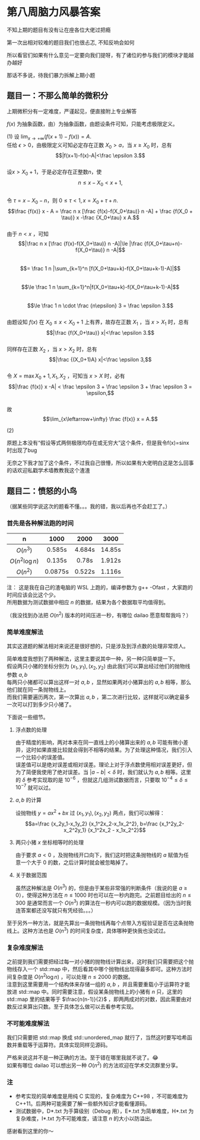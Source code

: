 # 第八周脑力风暴答案

不知上期的题目有没有让在座各位大佬过把瘾

第一次出相对较难的题目我们也很忐忑,
不知反响会如何

所以看官们如果有什么意见一定要向我们提呀，有了诸位的参与我们的模块才能越办越好

那话不多说，待我们暴力拆解上期小题


## 题目一：不那么简单的微积分

上期微积分有一定难度，严谨起见，便直接附上专业解答

$f(x)$ 为抽象函数，由）为抽象函数，由题设条件可知，只能考虑极限定义。

(1) 设 
$\lim_{x\rightarrow+\infty} (f(x+1)-f(x)) = A.$  
任给 $\epsilon>0$，由极限定义可知必定存在正数 $X_0>a$，当 $x\ge X_0$ 时，总有
$$|f(x+1)-f(x)-A|<\frac \epsilon 3.$$  
设$x>X_0+1$，于是必定存在正整数$n$，使
$$n \le x-X_0 < x+1,$$  
令 $\tau = x-X_0-n$，则 $0\le\tau < 1,x=X_0+\tau+n.$  
$$\frac {f(x)} x - A = \frac n x [\frac {f(x)-f(X_0+\tau)} n -A] + \frac {f(X_0 + \tau)} x -\frac {X_0+\tau} x A.$$  
由于 $n<x$ ，可知
$$|\frac n x [\frac {f(x)-f(X_0+\tau)} n -A]|\le |\frac {f(X_0+\tau+n)-f(X_0+\tau)} n -A|$$  
$$= \frac 1 n |\sum_{k=1}^n [f(X_0+\tau+k)-f(X_0+\tau+k-1)-A]|$$  
$$\le \frac 1 n \sum_{k=1}^n|f(X_0+\tau+k)-f(X_0+\tau+k-1)-A|$$  
$$\le \frac 1 n \cdot \frac {n\epsilon} 3 = \frac \epsilon 3.$$  
由题设知 $f(x)$ 在 $X_0\le x < X_0 +1$ 上有界，故存在正数 $X_1$ ，当 $x>X_1$ 时，总有
$$|\frac {f(X_0+\tau)} x|<\frac \epsilon 3.$$  
同样存在正数 $X_2$ ，当 $x>X_2$ 时，总有
$$|\frac {(X_0+1)A} x|<\frac \epsilon 3,$$  
令 $X=\max{X_0+1,X_1,X_2}$ ，可知当 $x>X$ 时，必有
$$|\frac {f(x)} x -A| < \frac \epsilon 3 + \frac \epsilon 3 + \frac \epsilon 3 = \epsilon,$$  
故
$$\lim_{x\leftarrow+\infty} \frac {f(x)} x = A.$$

(2) 

原题上本没有“假设等式两侧极限均存在或无穷大”这个条件，但是我令f(x)=sin⁡x时出现了bug

无奈之下我才加了这个条件，不过我自己很懵，所以如果有大佬明白这是怎么回事的话欢迎私戳学术墙教教我这个渣渣

## 题目二：愤怒的小鸟

（据某些同学说这次的题看不懂。。。我的错，我以后再也不会赶工了。）

### 首先是各种解法跑的时间

|       n        |  1000   |  2000  |  3000  |
| :------------: | :-----: | :----: | :----: |
|    $O(n^3)$    | 0.585s  | 4.684s | 14.85s |
| $O(n^2\log n)$ | 0.135s  | 0.78s  | 1.912s |
|    $O(n^2)$    | 0.0875s | 0.522s | 1.116s |

注：
这是我在自己的渣电脑的 WSL 上跑的，编译参数为 g++ -Ofast ，大家跑的时间应该会比这个少。  
所用数据为测试数据中相应 $n$ 的数据，结果为各个数据取平均值得到。

（我没找到办法把 $O(n^2)$ 版本的时间压进一秒，有哪位 dailao 愿意帮帮我吗？）

### 简单难度解法

其实这道题的解法相对来说还是很好想的，只是涉及到浮点数的处理非常烦人。

简单难度我想到了两种解法，这里主要说其中一种，另一种只简单提一下。  
假设两只小猪的坐标分别为 $(x_1, y_1), (x_2, y_2)$ 由此我们可以算出经过他们的抛物线参数 $a, b$  
每两只小猪都可以算出这样一对 $a, b$ ，显然如果两对小猪算出的 $a, b$ 相等，那么他们就在同一条抛物线上。  
而我们需要遍历两次，第一次算出 $a, b$ ，第二次进行比较，这样就可以确定最多一次可以打到多少只小猪了。

下面说一些细节。  

1. 浮点数的处理

    由于精度的影响，两对本来在同一直线上的小猪算出来的 $a, b$ 可能有微小差异，这时如果直接比较就会得到不相等的结果。为了处理这种情况，我们引入一个比较小的误差值。  
    误差值可以是绝对误差或相对误差。理论上对于浮点数使用相对误差更好，但为了简便我使用了绝对误差。当 $|a-b|<\delta$ 时，我们就认为 $a, b$ 相等。这里的 $\delta$ 参考实现取的是 $10^{-6}$ ，但就这几组测试数据而言，只要取 $10^{-4}\le\delta\le10^{-7}$ 就可以过。

2. $a, b$ 的计算

    设抛物线 $y=ax^2+bx$ 过 $(x_1, y_1), (x_2, y_2)$ 两点，我们可以解得：
    $$a=\frac {x_2y_1-x_1y_2} {x_1^2x_2-x_1x_2^2}, b=\frac {x_1^2y_2-x_2^2y_1} {x_1^2x_2 - x_1x_2^2}$$

3. 两只小猪 $x$ 坐标相等时的处理

    由于要求 $a<0$ ，及抛物线开口向下，我们这时把这条抛物线的 $a$ 赋值为任意一个大于 $0$ 的数，之后计算时就会被忽略掉了。

4. 关于数据范围

    虽然这种解法是 $O(n^3)$ 的，但是由于某些非常强的判断条件（我说的是 $a\ge0$），使得这种方法在 $n\le1000$ 时也可以在一秒内跑完。之前题目给出的 $n\le300$ 是通常而言一个 $O(n^3)$ 的算法在一秒内可以跑的数据规模。（因为当时我连答案都还没写就只有凭经验。。。）

至于另外一种方法，就是先算出一条抛物线再每个点带入方程验证是否在这条抛物线上。这种方法也是 $O(n^3)$ 的时间复杂度，具体哪种更快我也没试过。

### 复杂难度解法

之前提到我们需要把经过每一对小猪的抛物线计算出来，这时我们只需要把这个抛物线存入一个 std::map 中，然后看其中哪个抛物线出现得最多即可。这种方法时间复杂度是 $O(n^2\log n)$ ，可以处理 $n\le 2000$ 的数据。  
注意到这里需要用一个结构体来存储一组的 $a, b$ ，并且需要重载小于运算符才能放进 std::map 中。同时需要注意，假设某条抛物线上的小猪有 $n$ 只，这里的 std::map 里的结果等于 $\frac{n(n-1)}{2}$ ，即两两成对的对数，因此需要由对数反过来算出只数。至于具体怎么做可以去看参考实现。

### 不可能难度解法

我们只需要把 std::map 换成 std::unordered_map 就行了，当然这时要写哈希函数并重载等于运算符。具体实现同样见源码。

严格来说这并不是一种正确的方法。至于错在哪里我就不说了。😂  
如果有哪位 dailao 可以想出另一种 $O(n^2)$ 的方法欢迎在学术交流群里分享。

### 注

- 参考实现的简单难度是用纯 C 实现的，复杂难度为 C++98 ，不可能难度为 C++11。后两种可能需要了解一些额外知识才能看懂源码。
- 测试数据中，D*.txt 为手算级别（Debug 用），E*.txt 为简单难度，H*.txt 为复杂难度，I*.txt 为不可能难度，请注意 $n$ 的大小以防溢出。


感谢看到这里的你～
